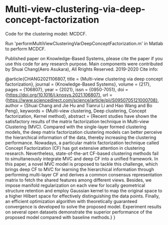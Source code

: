 # Multi-view-clustering-via-deep-concept-factorization
Code for the clustering model: MCDCF.

Run 'performMultiViewClusteringVarDeepConceptFactorization.m' in Matlab to perform MCDCF.

Published paper on Knowledge-Based Systems, please cite the paper if you use this code for any research purpose. Main components were contributed by Shuai Chang(Aero Asukara), All Rrights Reserved. 2019-2020
Cite info:

@article{CHANG2021106807,
title = {Multi-view clustering via deep concept factorization},
journal = {Knowledge-Based Systems},
volume = {217},
pages = {106807},
year = {2021},
issn = {0950-7051},
doi = {https://doi.org/10.1016/j.knosys.2021.106807},
url = {https://www.sciencedirect.com/science/article/pii/S0950705121000708},
author = {Shuai Chang and Jie Hu and Tianrui Li and Hao Wang and Bo Peng},
keywords = {Multi-view clustering, Deep clustering, Concept factorization, Kernel method},
abstract = {Recent studies have shown the satisfactory results of the matrix factorization technique in Multi-view Clustering (MVC). Compared with the single-layer formed clustering models, the deep matrix factorization clustering models can better perceive the hierarchical information of the data, thereby increasing the clustering performance. Nowadays, a particular matrix factorization technique called Concept Factorization (CF) has got extensive attention in clustering research. Nevertheless, state-of-the-art CF-based clustering methods fail to simultaneously integrate MVC and deep CF into a unified framework. In this paper, a novel MVC model is proposed to tackle this challenge, which brings deep CF to MVC for learning the hierarchical information through performing multi-layer CF and derives a common consensus representation matrix to fetch the shared features among different views. Besides, we impose manifold regularization on each view for locally geometrical structure retention and employ Gaussian kernel to map the original space to a higher Hilbert space for effectively distinguishing the data points. Finally, an efficient optimization algorithm with theoretically guaranteed convergence is developed to solve the proposed model. Experiment results on several open datasets demonstrate the superior performance of the proposed model compared with baseline methods.}
}
